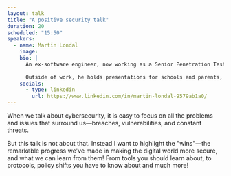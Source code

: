 ```yaml
---
layout: talk
title: "A positive security talk"
duration: 20
scheduled: "15:50"
speakers: 
  - name: Martin Londal
    image: 
    bio: |
      An ex-software engineer, now working as a Senior Penetration Tester and Security Advisor at the Police IT Unit (PIT) in Norway. A team lead for the penetration testing team and I am one of the leaders of PIT's Security Champions, focusing on imparting security concepts through hands-on training and engaging presentations. 
      
      Outside of work, he holds presentations for schools and parents, speak at conferences like NDC and JavaZone, and hold workshops, training, and presentations for private companies, both for technical and non-technical employees.
    socials:
      - type: linkedin
        url: https://www.linkedin.com/in/martin-londal-9579ab1a0/
---
```

When we talk about cybersecurity, it is easy to focus on all the problems and issues that surround us—breaches, vulnerabilities, and constant threats. 

But this talk is not about that. Instead I want to highlight the "wins"—the remarkable progress we've made in making the digital world more secure, and what we can learn from them! From tools you should learn about, to protocols, policy shifts you have to know about and much more!